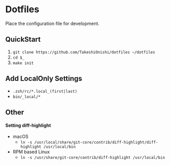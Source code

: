 # Dotfiles

Place the configuration file for development.

## QuickStart

1. `git clone https://github.com/TakeshiOnishi/dotfiles ~/dotfiles`
1. `cd $_`
1. `make init`

## Add LocalOnly Settings

- `.zsh/rc/*.local_(first|last)`
- `bin/_local/*`

## Other

#### Setting diff-highlight

- macOS
  - `ln -s /usr/local/share/git-core/contrib/diff-highlight/diff-highlight /usr/local/bin`
- RPM based Linux
  - `ln -s /usr/share/git-core/contrib/diff-highlight /usr/local/bin`

